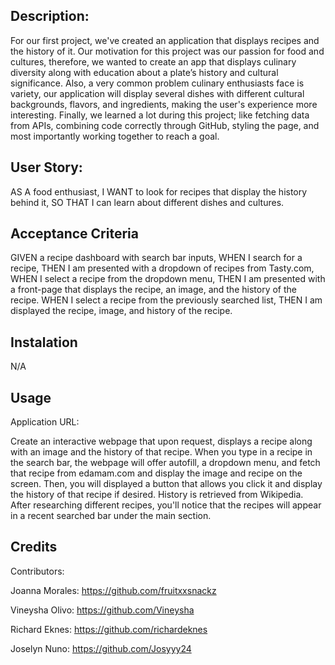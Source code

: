 ## Description:

For our first project, we've created an application that displays recipes and the history of it. Our motivation for this project was our passion for food and cultures, therefore, we wanted to create an app that displays culinary diversity along with education about a plate’s history and cultural significance. Also, a very common problem culinary enthusiasts face is variety, our application will display several dishes with different cultural backgrounds, flavors, and ingredients, making the user's experience more interesting. Finally, we learned a lot during this project; like fetching data from APIs, combining code correctly through GitHub, styling the page, and most importantly working together to reach a goal.

## User Story:

AS A food enthusiast,
I WANT to look for recipes that display the history behind it,
SO THAT I can learn about different dishes and cultures.

## Acceptance Criteria

GIVEN a recipe dashboard with search bar inputs,
WHEN I search for a recipe,
THEN I am presented with a dropdown of recipes from Tasty.com,
WHEN I select a recipe from the dropdown menu,
THEN I am presented with a front-page that displays the recipe, an image, and the history of the recipe. 
WHEN I select a recipe from the previously searched list,
THEN I am displayed the recipe, image, and history of the recipe.

## Instalation

N/A

## Usage

Application URL:

Create an interactive webpage that upon request, displays a recipe along with an image and the history of that recipe. When you type in a recipe in the search bar, the webpage will offer autofill, a dropdown menu, and fetch that recipe from edamam.com and display the image and recipe on the screen. Then, you will displayed a button that allows you click it and display the history of that recipe if desired. History is retrieved from Wikipedia. After researching different recipes, you'll notice that the recipes will appear in a recent searched bar under the main section. 

## Credits

Contributors:

Joanna Morales: https://github.com/fruitxxsnackz

Vineysha Olivo: https://github.com/Vineysha

Richard Eknes: https://github.com/richardeknes

Joselyn Nuno: https://github.com/Josyyy24

